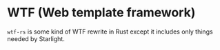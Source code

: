 # WTF (Web template framework)

`wtf-rs` is some kind of WTF rewrite in Rust except it includes only things needed by Starlight.
